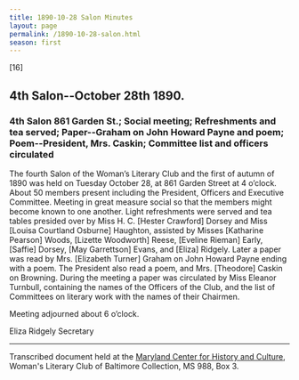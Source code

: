 ```yaml
---
title: 1890-10-28 Salon Minutes
layout: page
permalink: /1890-10-28-salon.html
season: first
---
```


<style>
    #maincontent{
        font-size:1.4em;
    }
</style>

[16]

## 4th Salon--October 28th 1890.

### 4th Salon 861 Garden St.; Social meeting; Refreshments and tea served; Paper--Graham on John Howard Payne and poem; Poem--President, Mrs. Caskin; Committee list and officers circulated

The fourth Salon of the Woman’s Literary Club and the first of autumn of 1890 was held on Tuesday October 28, at 861 Garden Street at 4 o’clock. About 50 members present including the President, Officers and Executive Committee. Meeting in great measure social so that the members might become known to one another. Light refreshments were served and tea tables presided over by Miss H. C. [Hester Crawford] Dorsey and Miss [Louisa Courtland Osburne] Haughton, assisted by Misses [Katharine Pearson] Woods, [Lizette Woodworth] Reese, [Eveline Rieman] Early, [Saffie] Dorsey, [May Garrettson] Evans, and [Eliza] Ridgely. Later a paper was read by Mrs. [Elizabeth Turner] Graham on John Howard Payne ending with a poem. The President also read a poem, and Mrs. [Theodore] Caskin on Browning. During the meeting a paper was circulated by Miss Eleanor Turnbull, containing the names of the Officers of the Club, and the list of Committees on literary work with the names of their Chairmen.

Meeting adjourned about 6 o’clock.

Eliza Ridgely
Secretary

<hr>

Transcribed document held at the [Maryland Center for History and Culture](http://mdhs.org/), Woman's Literary Club of Baltimore Collection, MS 988, Box 3. 